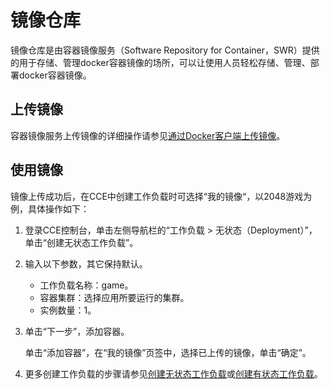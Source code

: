 # 镜像仓库<a name="cce_01_0063"></a>

镜像仓库是由容器镜像服务（Software Repository for Container，SWR）提供的用于存储、管理docker容器镜像的场所，可以让使用人员轻松存储、管理、部署docker容器镜像。

## 上传镜像<a name="section7184212152"></a>

容器镜像服务上传镜像的详细操作请参见[通过Docker客户端上传镜像](https://support.huaweicloud.com/usermanual-swr/swr_01_0011.html)。

## 使用镜像<a name="section38103566159"></a>

镜像上传成功后，在CCE中创建工作负载时可选择“我的镜像“，以2048游戏为例，具体操作如下：

1.  登录CCE控制台，单击左侧导航栏的“工作负载 \>  无状态（Deployment）”，单击“创建无状态工作负载”。
2.  输入以下参数，其它保持默认。
    -   工作负载名称：game。
    -   容器集群：选择应用所要运行的集群。
    -   实例数量：1。

3.  单击“下一步”，添加容器。

    单击“添加容器”，在“我的镜像”页签中，选择已上传的镜像，单击“确定”。

4.  更多创建工作负载的步骤请参见[创建无状态工作负载](创建无状态工作负载.md)或[创建有状态工作负载](创建有状态工作负载.md)。

